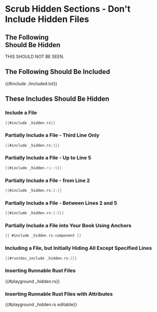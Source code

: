 # Scrub Hidden Sections - Don't Include Hidden Files

## The Following <div> Should Be Hidden

<div class="hidden">
THIS SHOULD NOT BE SEEN.
</div>


## The Following Should Be Included

{{#include ./included.txt}}


## These Includes Should Be Hidden

### Include a File

```rust
{{#include _hidden.rs}}
```

### Partially Include a File - Third Line Only

```rust
{{#include _hidden.rs:3}}
```

### Partially Include a File - Up to Line 5

```rust
{{#include _hidden.rs::5}}
```

### Partially Include a File - from Line 2

```rust
{{#include _hidden.rs:2:}}
```

### Partially Include a File - Between Lines 2 and 5

```rust
{{#include _hidden.rs:2:5}}
```

### Partially Include a File into Your Book Using Anchors

```rust
{{ #include _hidden.rs:component }}
```

### Including a File, but Initially Hiding All Except Specified Lines

```rust
{{#rustdoc_include _hidden.rs:2}}
```

### Inserting Runnable Rust Files

{{#playground _hidden.rs}}

### Inserting Runnable Rust Files with Attributes

{{#playground _hidden.rs editable}}
